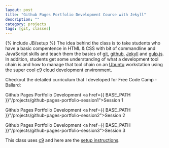 ```yaml
---
layout: post
title: "Github Pages Portfolio Development Course with Jekyll"
description: ""
category: projects
tags: [git, classes]
---
```

{% include JB/setup %}
The idea behind the class is to take students who have a basic compentence in HTML & CSS with bit of commandline and JavaScript skills and teach them the basics of [git](https://git-scm.com/), [github](https://github.com/ricmclaughlin), [Jekyll](http://jekyllrb.com/) and [gulp.js](http://gulpjs.com/). In addition, students get some understanding of what a development tool chain is and how to manage that tool chain on an [Ubuntu](http://www.ubuntu.com/) workstation using the super cool [c9](https://c9.io) cloud development environment. 

Checkout the detailed curriculum that I developed for Free Code Camp - Ballard:

Github Pages Portfolio Development <a href={{ BASE_PATH }}"/projects/github-pages-portfolio-session1">Session 1</a>

Github Pages Portfolio Development <a href={{ BASE_PATH }}"/projects/github-pages-portfolio-session2">Session 2</a>

Github Pages Portfolio Development <a href={{ BASE_PATH }}"/projects/github-pages-portfolio-session3">Session 3</a>

This class uses [c9](https://c9.io) and here are the [setup instructions](http://ric.mclaughlin.today/posts/github-pages-portfolio-class-setup-with-c9).
